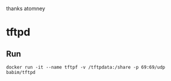 thanks atomney
# tftpd

## Run
`docker run -it --name tftpf -v /tftpdata:/share -p 69:69/udp babim/tftpd`
